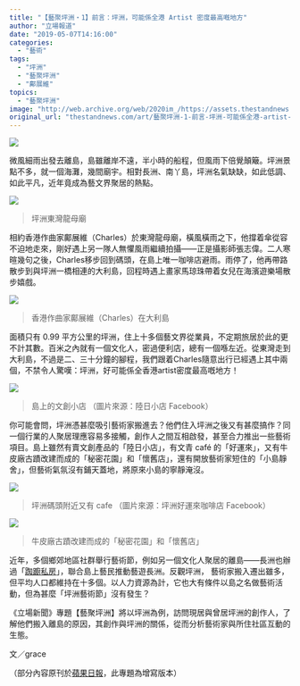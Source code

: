 ```yaml
---
title: "【藝聚坪洲・1】前言：坪洲，可能係全港 Artist 密度最高嘅地方"
author: "立場報道"
date: "2019-05-07T14:16:00"
categories:
  - "藝術"
tags:
  - "坪洲"
  - "藝聚坪洲"
  - "鄺展維"
topics:
  - "藝聚坪洲"
image: "http://web.archive.org/web/2020im_/https://assets.thestandnews.com/media/photos/pengchau-07_AQtAa.png"
original_url: "thestandnews.com/art/藝聚坪洲-1-前言-坪洲-可能係全港-artist-密度最高嘅地方"
---
```

![](http://web.archive.org/web/2020im_/https://assets.thestandnews.com/media/photos/pengchau-07_AQtAa.png)

微風細雨出發去離島，島雖離岸不遠，半小時的船程，但風雨下倍覺顛簸。坪洲景點不多，就一個海灘，幾間廟宇。相對長洲、南丫島，坪洲名氣缺缺，如此低調、如此平凡，近年竟成為藝文界聚居的熱點。

![](http://web.archive.org/web/2020im_/https://assets.thestandnews.com/media/photos/temple_S7VFF.jpg)
> 坪洲東灣龍母廟

相約香港作曲家鄺展維（Charles）於東灣龍母廟，橫風橫雨之下，他撐着傘從容不迫地走來，剛好遇上另一隊人無懼風雨繼續拍攝——正是攝影師張志偉。二人寒暄幾句之後，Charles移步回到碼頭，在島上唯一咖啡店避雨。雨停了，他再帶路散步到與坪洲一橋相連的大利島，回程時遇上畫家馬琼珠帶着女兒在海濱遊樂場散步嬉戲。

![](http://web.archive.org/web/2020im_/https://assets.thestandnews.com/media/photos/58373884_10217103039000540_8329173813061222400_o_yy1Yc.png)
> 香港作曲家鄺展維（Charles）在大利島

面積只有 0.99 平方公里的坪洲，住上十多個藝文界從業員，不定期旅居於此的更不計其數。百米之內就有一個文化人，密過便利店，總有一個喺左近。從東灣走到大利島，不過是二、三十分鐘的腳程，我們跟着Charles隨意出行已經遇上其中兩個，不禁令人驚嘆：坪洲，好可能係全香港artist密度最高嘅地方！

![](http://web.archive.org/web/2020im_/https://assets.thestandnews.com/media/photos/14089008_1054937684561560_4641241393913334528_n_U0UIB.jpg)
> 島上的文創小店 （圖片來源：陸日小店 Facebook）

你可能會問，坪洲憑甚麼吸引藝術家搬進去？他們住入坪洲之後又有甚麼搞作？同一個行業的人聚居理應容易多接觸，創作人之間互相啟發，甚至合力推出一些藝術項目。島上雖然有賣文創產品的「陸日小店」，有文青 café 的「好運來」，又有牛皮廠古蹟改建而成的「秘密花園」和「懷舊店」，還有開放藝術家短住的「小島靜舍」，但藝術氣氛沒有鋪天蓋地，將原來小島的寧靜淹沒。

![](http://web.archive.org/web/2020im_/https://assets.thestandnews.com/media/photos/cafe_tPf8F.jpg)
> 坪洲碼頭附近又有 cafe （圖片來源：坪洲好運來咖啡店 Facebook）

![](http://web.archive.org/web/2020im_/https://assets.thestandnews.com/media/photos/59631232_10156641222496656_8933464660657569792_n_AFsZ2.jpg)
> 牛皮廠古蹟改建而成的「秘密花園」和「懷舊店」

近年，多個鄉郊地區社群舉行藝術節，例如另一個文化人聚居的離島——長洲也辦過「[踟躕私房](../../art/%E8%97%9D%E6%B0%91%E7%AF%80%E9%95%B7%E6%B4%B2%E8%97%9D%E9%81%8A-%E8%B8%9F%E8%BA%95%E7%A7%81%E6%88%BF-%E7%82%BA%E7%94%9A%E9%BA%BC%E9%95%B7%E6%B4%B2%E4%B8%8D%E5%8F%AF%E4%BB%A5%E8%97%9D%E8%A1%93/)」，聯合島上藝民推動藝遊長洲。反觀坪洲， 藝術家搬入遷出雖多，但平均人口都維持在十多個。以人力資源為計，它也大有條件以島之名做藝術活動，但為甚麼「坪洲藝術節」沒有發生？

《立場新聞》專題【藝聚坪洲】將以坪洲為例，訪問現居與曾居坪洲的創作人，了解他們搬入離島的原因，其創作與坪洲的關係，從而分析藝術家與所住社區互動的生態。

文／grace

（部分內容原刊於[蘋果日報](http://web.archive.org/web/20210929073635/https://hk.news.appledaily.com/local/daily/article/20190501/20668111?fbclid=IwAR05cR0h3UX5mb6txShkO61pTTwT-jmtAUmYqApWk-lPJazrIsvwUDX9508)，此專題為增寫版本）
